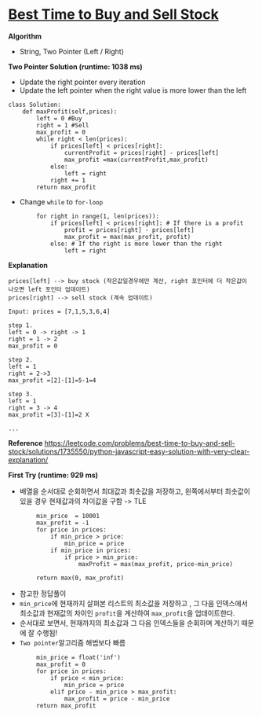 # [Best Time to Buy and Sell Stock](https://leetcode.com/problems/best-time-to-buy-and-sell-stock/)
**Algorithm**
- String, Two Pointer (Left / Right)

**Two Pointer Solution (runtime: 1038 ms)**
- Update the right pointer every iteration
- Update the left pointer when the right value is more lower than the left
```
class Solution:
    def maxProfit(self,prices):
        left = 0 #Buy
        right = 1 #Sell
        max_profit = 0
        while right < len(prices):
            if prices[left] < prices[right]:
                currentProfit = prices[right] - prices[left] 
                max_profit =max(currentProfit,max_profit)
            else:
                left = right
            right += 1
        return max_profit
```

- Change `while` to `for-loop`
```
        for right in range(1, len(prices)):
            if prices[left] < prices[right]: # If there is a profit
                profit = prices[right] - prices[left]
                max_profit = max(max_profit, profit)
            else: # If the right is more lower than the right
                left = right
```


**Explanation**
```
prices[left] --> buy stock (작은값일경우에만 계산, right 포인터에 더 작은값이 나오면 left 포인터 업데이트)
prices[right] --> sell stock (계속 업데이트)

Input: prices = [7,1,5,3,6,4]

step 1.
left = 0 -> right -> 1
right = 1 -> 2
max_profit = 0

step 2.
left = 1 
right = 2->3
max_profit =[2]-[1]=5-1=4

step 3.
left = 1 
right = 3 -> 4
max_profit =[3]-[1]=2 X

...
```

**Reference**
https://leetcode.com/problems/best-time-to-buy-and-sell-stock/solutions/1735550/python-javascript-easy-solution-with-very-clear-explanation/

**First Try (runtime: 929 ms)**
-  배열을 순서대로 순회하면서 최대값과 최솟값을 저장하고, 왼쪽에서부터 최솟값이 있을 경우 현재값과의 차이값을 구함 -> TLE
```
        min_price  = 10001
        max_profit = -1
        for price in prices:
            if min_price > price:
                min_price = price
            if min_price in prices:
                if price > min_price:
                    maxProfit = max(max_profit, price-min_price)

        return max(0, max_profit)
```
- 참고한 정답풀이
- `min_price`에 현재까지 살펴본 리스트의 최소값을 저장하고 , 그 다음 인덱스에서 최소값과 현재값의 차이인 `profit`을 계산하여 `max_profit`을 업데이트한다.
- 순서대로 보면서, 현재까지의 최소값과 그 다음 인덱스들을 순회하며 계산하기 때문에 잘 수행됨!
- `Two pointer`알고리즘 해법보다 빠름
```
        min_price = float('inf')
        max_profit = 0
        for price in prices:
            if price < min_price:
                min_price = price
            elif price - min_price > max_profit:
                max_profit = price - min_price
        return max_profit

```
